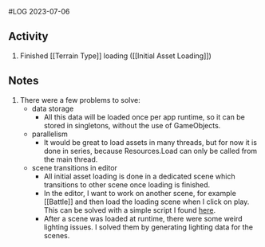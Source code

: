 #LOG
2023-07-06

## Activity
1. Finished [[Terrain Type]] loading ([[Initial Asset Loading]])

## Notes
1. There were a few problems to solve:
    - data storage
        - All this data will be loaded once per app runtime, so it can be stored in singletons, without the use of GameObjects.
    - parallelism
        - It would be great to load assets in many threads, but for now it is done in series, because Resources.Load can only be called from the main thread.
    - scene transitions in editor
        - All initial asset loading is done in a dedicated scene which transitions to other scene once loading is finished.
        - In the editor, I want to work on another scene, for example [[Battle]] and then load the loading scene when I click on play. This can be solved with a simple script I found [here](https://stackoverflow.com/a/55863444). 
        - After a scene was loaded at runtime, there were some weird lighting issues. I solved them by generating lighting data for the scenes.